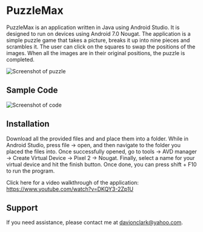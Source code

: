 # PuzzleMax

PuzzleMax is an application written in Java using Android Studio. It is designed to run on devices using Android 7.0 Nougat. The application is a simple puzzle game that takes a picture, breaks it up into nine pieces and scrambles it. The user can click on the squares to swap the positions of the images. When all the images are in their original positions, the puzzle is completed.

![Screenshot of puzzle](https://i.imgur.com/LceTFls.png)  

## Sample Code

![Screenshot of code](https://i.imgur.com/MGjGCzl.png)  

## Installation

Download all the provided files and and place them into a folder. While in Android Studio, press file -> open, and then navigate to the folder you placed the files into. Once successfully opened, go to tools -> AVD manager -> Create Virtual Device -> Pixel 2 -> Nougat. Finally, select a name for your virtual device and hit the finish button. Once done, you can press shift + F10 to run the program.

Click here for a video walkthrough of the application: https://www.youtube.com/watch?v=DKQY3-2Zp1U

## Support

If you need assistance, please contact me at davionclark@yahoo.com.
